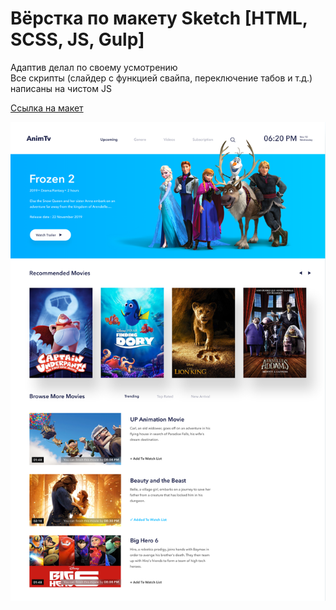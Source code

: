# Вёрстка по макету Sketch [HTML, SCSS, JS, Gulp]

Адаптив делал по своему усмотрению  
Все скрипты (слайдер с функцией свайпа, переключение табов и т.д.) написаны на чистом JS

[Ссылка на макет](https://inspect.ceros.com/view/283d9e2b658f44c5b1e6e30aa0cb95e0/90767180/inspect/)

 ![](app/layout/layout.png)
